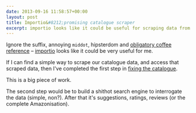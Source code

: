 ```yaml
---
date: 2013-09-16 11:58:57+00:00
layout: post
title: Importio&#8212;promising catalogue scraper
excerpt: importio looks like it could be useful for scraping data from the Suffolk Libraries catalogue
---
```


Ignore the suffix, annoying `middot`, hipsterdom and <a href="http://blog.import.io/post/5wp1vca4lje5tcv96l65nzawe7d1d9">obligatory coffee reference</a> &#8211; <a href="http://import.io/">importio</a> looks like it could be very useful for me.

If I can find a simple way to scrape our catalogue data, and access that scraped data, then I've completed the first step in <a href="http://leonpaternoster.com/2013/04/library-websites-catalogues-and-their-poor-ux/">fixing the catalogue</a>.

This is a big piece of work.

The second step would be to build a shithot search engine to interrogate the data (simple, non?). After that it's suggestions, ratings, reviews (or the complete Amazonisation).

